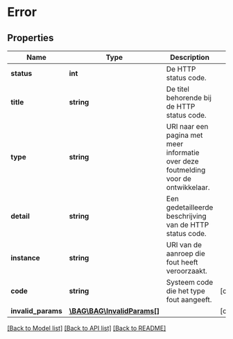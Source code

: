 # Error

## Properties
Name | Type | Description | Notes
------------ | ------------- | ------------- | -------------
**status** | **int** | De HTTP status code. | 
**title** | **string** | De titel behorende bij de HTTP status code. | 
**type** | **string** | URI naar een pagina met meer informatie over deze foutmelding voor de ontwikkelaar. | 
**detail** | **string** | Een gedetailleerde beschrijving van de HTTP status code. | 
**instance** | **string** | URI van de aanroep die fout heeft veroorzaakt. | 
**code** | **string** | Systeem code die het type fout aangeeft. | [optional] 
**invalid_params** | [**\BAG\BAG\InvalidParams[]**](InvalidParams.md) |  | [optional] 

[[Back to Model list]](../../README.md#documentation-for-models) [[Back to API list]](../../README.md#documentation-for-api-endpoints) [[Back to README]](../../README.md)

